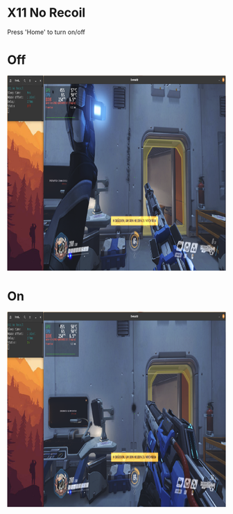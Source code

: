 # X11 No Recoil
Press 'Home' to turn on/off

# Off
<img src="https://github.com/qb-0/X11NoRecoil/raw/master/screenshots/off1.png" alt="alt text" width="650" height="450">

# On
<img src="https://github.com/qb-0/X11NoRecoil/raw/master/screenshots/on1.png" alt="alt text" width="650" height="450">